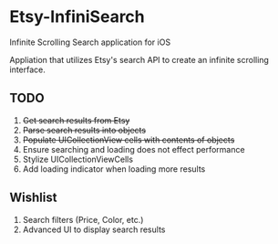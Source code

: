 Etsy-InfiniSearch
=================

Infinite Scrolling Search application for iOS


Appliation that utilizes Etsy's search API to create an infinite scrolling interface.

<b>TODO</b>
-----
1. <strike>Get search results from Etsy</strike>
2. <strike>Parse search results into objects</strike>
3. <strike>Populate UICollectionView cells with contents of objects</strike>
4. Ensure searching and loading does not effect performance
5. Stylize UICollectionViewCells
6. Add loading indicator when loading more results

<b>Wishlist</b>
-----
1. Search filters (Price, Color, etc.)
2. Advanced UI to display search results


